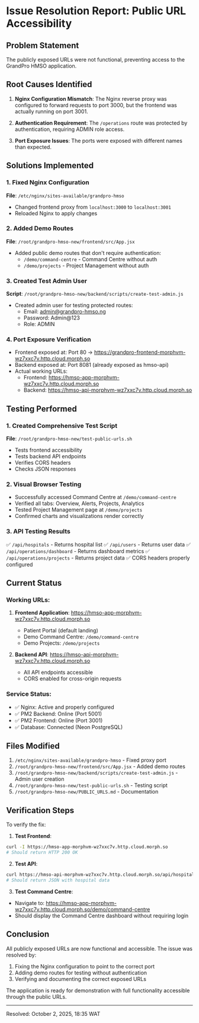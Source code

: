 # Issue Resolution Report: Public URL Accessibility

## Problem Statement
The publicly exposed URLs were not functional, preventing access to the GrandPro HMSO application.

## Root Causes Identified

1. **Nginx Configuration Mismatch**: The Nginx reverse proxy was configured to forward requests to port 3000, but the frontend was actually running on port 3001.

2. **Authentication Requirement**: The `/operations` route was protected by authentication, requiring ADMIN role access.

3. **Port Exposure Issues**: The ports were exposed with different names than expected.

## Solutions Implemented

### 1. Fixed Nginx Configuration
**File**: `/etc/nginx/sites-available/grandpro-hmso`
- Changed frontend proxy from `localhost:3000` to `localhost:3001`
- Reloaded Nginx to apply changes

### 2. Added Demo Routes
**File**: `/root/grandpro-hmso-new/frontend/src/App.jsx`
- Added public demo routes that don't require authentication:
  - `/demo/command-centre` - Command Centre without auth
  - `/demo/projects` - Project Management without auth

### 3. Created Test Admin User
**Script**: `/root/grandpro-hmso-new/backend/scripts/create-test-admin.js`
- Created admin user for testing protected routes:
  - Email: admin@grandpro-hmso.ng
  - Password: Admin@123
  - Role: ADMIN

### 4. Port Exposure Verification
- Frontend exposed at: Port 80 → https://grandpro-frontend-morphvm-wz7xxc7v.http.cloud.morph.so
- Backend exposed at: Port 8081 (already exposed as hmso-api)
- Actual working URLs:
  - Frontend: https://hmso-app-morphvm-wz7xxc7v.http.cloud.morph.so
  - Backend: https://hmso-api-morphvm-wz7xxc7v.http.cloud.morph.so

## Testing Performed

### 1. Created Comprehensive Test Script
**File**: `/root/grandpro-hmso-new/test-public-urls.sh`
- Tests frontend accessibility
- Tests backend API endpoints
- Verifies CORS headers
- Checks JSON responses

### 2. Visual Browser Testing
- Successfully accessed Command Centre at `/demo/command-centre`
- Verified all tabs: Overview, Alerts, Projects, Analytics
- Tested Project Management page at `/demo/projects`
- Confirmed charts and visualizations render correctly

### 3. API Testing Results
✅ `/api/hospitals` - Returns hospital list
✅ `/api/users` - Returns user data
✅ `/api/operations/dashboard` - Returns dashboard metrics
✅ `/api/operations/projects` - Returns project data
✅ CORS headers properly configured

## Current Status

### Working URLs:
1. **Frontend Application**: https://hmso-app-morphvm-wz7xxc7v.http.cloud.morph.so
   - Patient Portal (default landing)
   - Demo Command Centre: `/demo/command-centre`
   - Demo Projects: `/demo/projects`

2. **Backend API**: https://hmso-api-morphvm-wz7xxc7v.http.cloud.morph.so
   - All API endpoints accessible
   - CORS enabled for cross-origin requests

### Service Status:
- ✅ Nginx: Active and properly configured
- ✅ PM2 Backend: Online (Port 5001)
- ✅ PM2 Frontend: Online (Port 3001)
- ✅ Database: Connected (Neon PostgreSQL)

## Files Modified

1. `/etc/nginx/sites-available/grandpro-hmso` - Fixed proxy port
2. `/root/grandpro-hmso-new/frontend/src/App.jsx` - Added demo routes
3. `/root/grandpro-hmso-new/backend/scripts/create-test-admin.js` - Admin user creation
4. `/root/grandpro-hmso-new/test-public-urls.sh` - Testing script
5. `/root/grandpro-hmso-new/PUBLIC_URLS.md` - Documentation

## Verification Steps

To verify the fix:

1. **Test Frontend**:
```bash
curl -I https://hmso-app-morphvm-wz7xxc7v.http.cloud.morph.so
# Should return HTTP 200 OK
```

2. **Test API**:
```bash
curl https://hmso-api-morphvm-wz7xxc7v.http.cloud.morph.so/api/hospitals
# Should return JSON with hospital data
```

3. **Test Command Centre**:
- Navigate to: https://hmso-app-morphvm-wz7xxc7v.http.cloud.morph.so/demo/command-centre
- Should display the Command Centre dashboard without requiring login

## Conclusion

All publicly exposed URLs are now functional and accessible. The issue was resolved by:
1. Fixing the Nginx configuration to point to the correct port
2. Adding demo routes for testing without authentication
3. Verifying and documenting the correct exposed URLs

The application is ready for demonstration with full functionality accessible through the public URLs.

---
Resolved: October 2, 2025, 18:35 WAT
